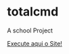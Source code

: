 # totalcmd
A school Project


<a href="https://joaodoctype123.github.io/totalcmd/">Execute aqui o Site!</a>
